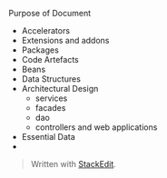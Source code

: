 Purpose of Document

 - Accelerators
 - Extensions and addons
 - Packages
 - Code Artefacts
 - Beans
 - Data Structures
 - Architectural Design
	 - services 
	 - facades 
	 - dao
	 - controllers and web applications
 - Essential Data
 - 

> Written with [StackEdit](https://stackedit.io/).
<!--stackedit_data:
eyJoaXN0b3J5IjpbMTU3MjAzNTUxNCwtMzQ5NjU2ODIzLC04OT
I3MzA2NTldfQ==
-->
